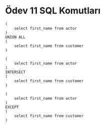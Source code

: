 # Ödev 11 SQL Komutları

```
(
	select first_name from actor
)
UNION ALL
(
	select first_name from customer
)
```

```
(
	select first_name from actor
)
INTERSECT
(
	select first_name from customer
)
```

```
(
	select first_name from actor
)
EXCEPT
(
	select first_name from customer
)
```

